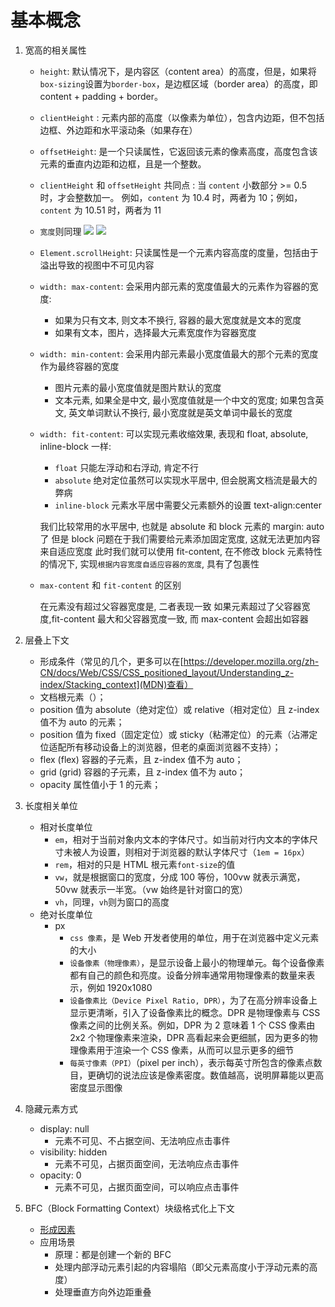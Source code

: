 # 基本概念

1. 宽高的相关属性

   - `height`: 默认情况下，是内容区（content area）的高度，但是，如果将`box-sizing`设置为`border-box`，是边框区域（border area）的高度，即 content + padding + border。
   - `clientHeight` : 元素内部的高度（以像素为单位），包含内边距，但不包括边框、外边距和水平滚动条（如果存在）
   - `offsetHeight`: 是一个只读属性，它返回该元素的像素高度，高度包含该元素的垂直内边距和边框，且是一个整数。
   - `clientHeight` 和 `offsetHeight` 共同点 : 当 `content` 小数部分 >= 0.5 时，才会整数加一。
     例如，`content` 为 10.4 时，两者为 10；例如，`content` 为 10.51 时，两者为 11

   - `宽度`则同理
     ![](https://developer.mozilla.org/en-US/docs/Web/API/Element/clientHeight/dimensions-client.png)
     ![](https://developer.mozilla.org/en-US/docs/Web/API/HTMLElement/offsetHeight/dimensions-offset.png)

   - `Element.scrollHeight`: 只读属性是一个元素内容高度的度量，包括由于溢出导致的视图中不可见内容
   - `width: max-content`:
     会采用内部元素的宽度值最大的元素作为容器的宽度:

     - 如果为只有文本, 则文本不换行, 容器的最大宽度就是文本的宽度
     - 如果有文本，图片，选择最大元素宽度作为容器宽度

   - `width: min-content`:
     会采用内部元素最小宽度值最大的那个元素的宽度作为最终容器的宽度

     - 图片元素的最小宽度值就是图片默认的宽度
     - 文本元素, 如果全是中文, 最小宽度值就是一个中文的宽度; 如果包含英文, 英文单词默认不换行, 最小宽度就是英文单词中最长的宽度

   - `width: fit-content`:
     可以实现元素收缩效果, 表现和 float, absolute, inline-block 一样:

     - `float` 只能左浮动和右浮动, 肯定不行
     - `absolute` 绝对定位虽然可以实现水平居中, 但会脱离文档流是最大的弊病
     - `inline-block` 元素水平居中需要父元素额外的设置 text-align:center

     我们比较常用的水平居中, 也就是 absolute 和 block 元素的 margin: auto 了 但是 block 问题在于我们需要给元素添加固定宽度, 这就无法更加内容来自适应宽度
     此时我们就可以使用 fit-content, 在不修改 block 元素特性的情况下, 实现`根据内容宽度自适应容器的宽度`, 具有了包裹性

   - `max-content` 和 `fit-content` 的区别

     在元素没有超过父容器宽度是, 二者表现一致
     如果元素超过了父容器宽度,fit-content 最大和父容器宽度一致, 而 max-content 会超出如容器

2. 层叠上下文

   - 形成条件（常见的几个，更多可以在[https://developer.mozilla.org/zh-CN/docs/Web/CSS/CSS_positioned_layout/Understanding_z-index/Stacking_context](MDN)查看）
   - 文档根元素（<html>）；
   - position 值为 absolute（绝对定位）或 relative（相对定位）且 z-index 值不为 auto 的元素；
   - position 值为 fixed（固定定位）或 sticky（粘滞定位）的元素（沾滞定位适配所有移动设备上的浏览器，但老的桌面浏览器不支持）；
   - flex (flex) 容器的子元素，且 z-index 值不为 auto；
   - grid (grid) 容器的子元素，且 z-index 值不为 auto；
   - opacity 属性值小于 1 的元素；

3. 长度相关单位

   - 相对长度单位
     - `em`，相对于当前对象内文本的字体尺寸。如当前对行内文本的字体尺寸未被人为设置，则相对于浏览器的默认字体尺寸（`1em = 16px`）
     - `rem`，相对的只是 HTML 根元素`font-size`的值
     - `vw`，就是根据窗口的宽度，分成 100 等份，100vw 就表示满宽，50vw 就表示一半宽。（vw 始终是针对窗口的宽）
     - `vh`，同理，`vh`则为窗口的高度
   - 绝对长度单位
     - px
       - `css 像素`，是 Web 开发者使用的单位，用于在浏览器中定义元素的大小
       - `设备像素（物理像素）`，是显示设备上最小的物理单元。每个设备像素都有自己的颜色和亮度。设备分辨率通常用物理像素的数量来表示，例如 1920x1080
       - `设备像素比（Device Pixel Ratio, DPR）`，为了在高分辨率设备上显示更清晰，引入了设备像素比的概念。DPR 是物理像素与 CSS 像素之间的比例关系。例如，DPR 为 2 意味着 1 个 CSS 像素由 2x2 个物理像素来渲染，DPR 高看起来会更细腻，因为更多的物理像素用于渲染一个 CSS 像素，从而可以显示更多的细节
       - `每英寸像素（PPI）`（pixel per inch），表示每英寸所包含的像素点数目，更确切的说法应该是像素密度。数值越高，说明屏幕能以更高密度显示图像

4. 隐藏元素方式

   - display: null
     - 元素不可见、不占据空间、无法响应点击事件
   - visibility: hidden
     - 元素不可见，占据页面空间，无法响应点击事件
   - opacity: 0
     - 元素不可见，占据页面空间，可以响应点击事件

5. BFC（Block Formatting Context）块级格式化上下文

   - [形成因素](https://developer.mozilla.org/zh-CN/docs/Web/CSS/CSS_display/Block_formatting_context)
   - 应用场景
     - 原理：都是创建一个新的 BFC
     - 处理内部浮动元素引起的内容塌陷（即父元素高度小于浮动元素的高度）
     - 处理垂直方向外边距重叠
